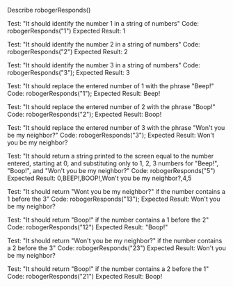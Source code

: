 Describe robogerResponds()

Test: "It should identify the number 1 in a string of numbers"
Code: robogerResponds("1")
Expected Result: 1

Test: "It should identify the number 2 in a string of numbers"
Code: robogerResponds("2")
Expected Result: 2

Test: "It should identify the number 3 in a string of numbers"
Code: robogerResponds("3");
Expected Result: 3

Test: "It should replace the entered number of 1 with the phrase "Beep!"
Code: robogerResponds("1");
Expected Result: Beep!

Test: "It should replace the entered number of 2 with the phrase "Boop!"
Code: robogerResponds("2");
Expected Result: Boop!

Test: "It should replace the entered number of 3 with the phrase "Won't you be my neighbor?"
Code: robogerResponds("3");
Expected Result: Won't you be my neighbor?

Test: "It should return a string printed to the screen equal to the number entered, starting at 0, and substituting only to 1, 2, 3 numbers for "Beep!", "Boop!", and "Won't you be my neighbor?"
Code: robogerResponds("5")
Expected Result: 0,BEEP!,BOOP!,Won't you be my neighbor?,4,5

Test: "It should return "Wont you be my neighbor?" if the number contains a 1 before the 3"
Code: robogerResponds("13");
Expected Result: Won't you be my neighbor?

Test: "It should return "Boop!" if the number contains a 1 before the 2"
Code: robogerResponds("12")
Expected Result: "Boop!"

Test: "It should return "Won't you be my neighbor?" if the number contains a 2 before the 3"
Code: robogerResponds("23")
Expected Result: Won't you be my neighbor?

Test: "It should return "Boop!" if the number contains a 2 before the 1"
Code: robogerResponds("21")
Expected Result: Boop!